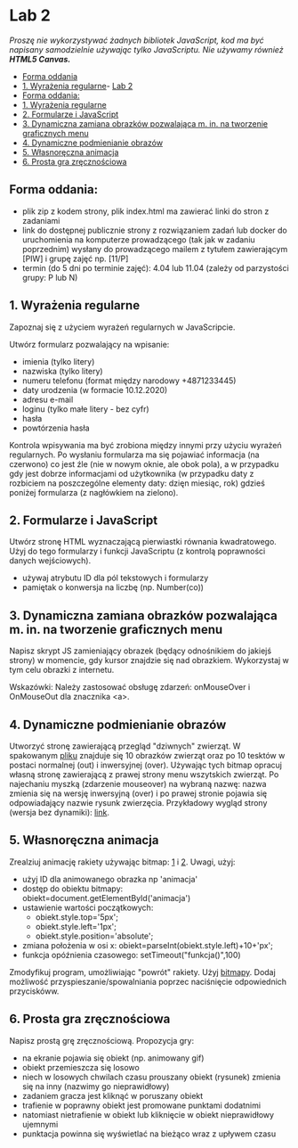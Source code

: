 # Lab 2

_Proszę nie wykorzystywać żadnych bibliotek JavaScript, kod ma być napisany samodzielnie używając tylko JavaScriptu.
Nie używamy również **HTML5 Canvas.**_

 - [Forma oddania](#forma-oddania)
 - [1. Wyrażenia regularne](#1-wyra%c5%bcenia-regularne)- [Lab 2](#lab-2)
  - [Forma oddania:](#forma-oddania)
  - [1. Wyrażenia regularne](#1-wyra%c5%bcenia-regularne)
  - [2. Formularze i JavaScript](#2-formularze-i-javascript)
  - [3. Dynamiczna zamiana obrazków pozwalająca m. in. na tworzenie graficznych menu](#3-dynamiczna-zamiana-obrazk%c3%b3w-pozwalaj%c4%85ca-m-in-na-tworzenie-graficznych-menu)
  - [4. Dynamiczne podmienianie obrazów](#4-dynamiczne-podmienianie-obraz%c3%b3w)
  - [5. Własnoręczna animacja](#5-w%c5%82asnor%c4%99czna-animacja)
  - [6. Prosta gra zręcznościowa](#6-prosta-gra-zr%c4%99czno%c5%9bciowa)
  
## Forma oddania: 
- plik zip z kodem strony, plik index.html ma zawierać linki do stron z zadaniami
- link do dostępnej publicznie strony z rozwiązaniem zadań lub docker do uruchomienia na komputerze prowadzącego (tak jak w zadaniu poprzednim) wysłany do prowadzącego mailem z tytułem zawierającym [PIW] i grupę zajęć np. [11/P]
- termin (do 5 dni po terminie zajęć):  4.04 lub 11.04 (zależy od parzystości grupy: P lub N)

## 1. Wyrażenia regularne
Zapoznaj się z użyciem wyrażeń regularnych w JavaScripcie.  

Utwórz formularz pozwalający na wpisanie:
- imienia (tylko litery)
- nazwiska (tylko litery)
- numeru telefonu (format między narodowy +4871233445)
- daty urodzenia (w formacie 10.12.2020) 
- adresu e-mail
- loginu (tylko małe litery - bez cyfr) 
- hasła
- powtórzenia hasła

Kontrola wpisywania ma być zrobiona między innymi przy użyciu wyrażeń regularnych. Po wysłaniu formularza ma się pojawiać informacja (na czerwono) co jest źle (nie w nowym oknie, ale obok pola), a w przypadku gdy jest dobrze  informacjami od użytkownika (w przypadku daty z rozbiciem na poszczególne elementy daty: dzięn miesiąc, rok) gdzieś poniżej formularza (z nagłówkiem na zielono).

## 2. Formularze i JavaScript

Utwórz stronę HTML wyznaczającą pierwiastki równania kwadratowego. 
Użyj do tego formularzy i funkcji JavaScriptu (z kontrolą poprawności danych wejściowych).
- używaj atrybutu ID dla pól tekstowych i formularzy
- pamiętak o konwersja na liczbę (np. Number(co))

 

 

## 3. Dynamiczna zamiana obrazków pozwalająca m. in. na tworzenie graficznych menu 

Napisz skrypt JS zamieniający obrazek (będący odnośnikiem do jakiejś strony) w momencie, gdy kursor znajdzie się nad obrazkiem. 
Wykorzystaj w tym celu obrazki z internetu.

Wskazówki: 
Należy zastosować obsługę zdarzeń: onMouseOver i OnMouseOut dla znacznika \<a>. 

## 4. Dynamiczne podmienianie obrazów

Utworzyć stronę zawierającą przegląd "dziwnych" zwierząt. W spakowanym [pliku](http://www.zsk.iiar.pwr.edu.pl/zsk/repository/podyplomowe/www1/lab8/zad3.zip) znajduje się 10 obrazków zwierząt oraz po 10 tesktów w postaci normalnej (out) i inwersyjnej (over). Używając tych bitmap opracuj własną stronę zawierającą z prawej strony menu wszytskich zwierząt. Po najechaniu myszką (zdarzenie mouseover) na wybraną nazwę: nazwa zmienia się na wersję inwersyjną (over) i po prawej stronie pojawia się odpowiadający nazwie rysunk zwierzęcia. Przykładowy wygląd strony (wersja bez dynamiki): [link](http://www.zsk.iiar.pwr.edu.pl/zsk/repository/podyplomowe/www1/lab8/ex3.gif).

## 5. Własnoręczna animacja

Zrealziuj animację rakiety używając bitmap: [1](http://www.zsk.iiar.pwr.edu.pl/zsk/repository/podyplomowe/java/lab_8/starfield.gif) i [2](http://www.zsk.iiar.pwr.edu.pl/zsk/repository/podyplomowe/java/lab_8/rocketship.gif).
Uwagi, użyj:
- użyj ID dla animowanego obrazka np 'animacja'
- dostęp do obiektu bitmapy: obiekt=document.getElementById('animacja')
- ustawienie wartości początkowych:
    - obiekt.style.top='5px';
    - obiekt.style.left='1px';
    - obiekt.style.position='absolute';
- zmiana położenia w osi x: obiekt=parseInt(obiekt.style.left)+10+'px';
- funkcja opóźnienia czasowego: setTimeout("funkcja()",100)

Zmodyfikuj program, umożliwiając "powrót" rakiety. Użyj [bitmapy](http://www.zsk.iiar.pwr.edu.pl/zsk/repository/podyplomowe/www1/lab9/irocketship.gif).
Dodaj możliwość przyspieszanie/spowalniania poprzec naciśnięcie odpowiednich przyciskóww. 

 

## 6. Prosta gra zręcznościowa

Napisz prostą grę zręcznościową. Propozycja gry:
- na ekranie pojawia się obiekt (np. animowany gif)
- obiekt przemieszcza się losowo
- niech w losowych chwilach czasu prouszany obiekt (rysunek) zmienia się na inny (nazwimy go nieprawidłowy) 
- zadaniem gracza jest kliknąć w poruszany obiekt
- trafienie w poprawny obiekt jest promowane punktami dodatnimi
- natomiast nietrafienie w obiekt lub kliknięcie w  obiekt nieprawidłowy ujemnymi
- punktacja powinna się wyświetlać na bieżąco wraz z upływem czasu